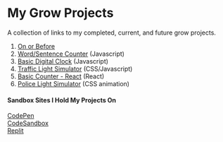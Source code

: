 # My Grow Projects
A collection of links to my completed, current, and future grow projects.

1. [On or Before](https://codepen.io/RyanKHawkins/full/vYzEWNg)
2. [Word/Sentence Counter](https://codepen.io/RyanKHawkins/full/WNygqMK) (Javascript)
3. [Basic Digital Clock](https://codepen.io/RyanKHawkins/full/mdGPmEK) (Javascript)
4. [Traffic Light Simulator](https://codepen.io/RyanKHawkins/full/NWLrPZL) (CSS/Javascript)
5. [Basic Counter - React](https://codesandbox.io/s/counter-65z2bq?file=/src/App.js) (React)
6. [Police Light Simulator](https://codepen.io/RyanKHawkins/full/PodzdVK) (CSS animation)


#### Sandbox Sites I Hold My Projects On
[CodePen](https://codepen.io/RyanKHawkins)  
[CodeSandbox](https://codesandbox.io/u/RyanKHawkins)  
[Replit](https://replit.com/@rhawkins)
